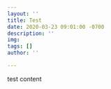 ```yaml
---
layout: ''
title: Test
date: 2020-03-23 09:01:00 -0700
description: ''
img: 
tags: []
author: ''

---
```

test content